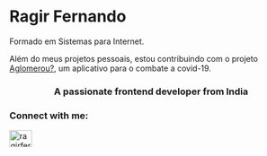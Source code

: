 
# Ragir Fernando 


Formado em Sistemas para Internet.

Além do meus projetos pessoais, estou contribuindo com o projeto [Aglomerou?](https://ifto-palmas.github.io/aglomerou/), um aplicativo para o combate a covid-19. 

<h3 align="center">A passionate frontend developer from India</h3>

<h3 align="left">Connect with me:</h3>
<p align="left">
<a href="https://linkedin.com/in/ragirfernando" target="blank"><img align="center" src="https://cdn.jsdelivr.net/npm/simple-icons@3.0.1/icons/linkedin.svg" alt="ragirfernando" height="30" width="40" /></a>
</p>
